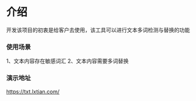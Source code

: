 # 介绍

开发该项目的初衷是给客户去使用，该工具可以进行文本多词检测与替换的功能

### 使用场景
1、文本内容存在敏感词汇
2、文本内容需要多词替换
### 演示地址
https://txt.lxtian.com/
